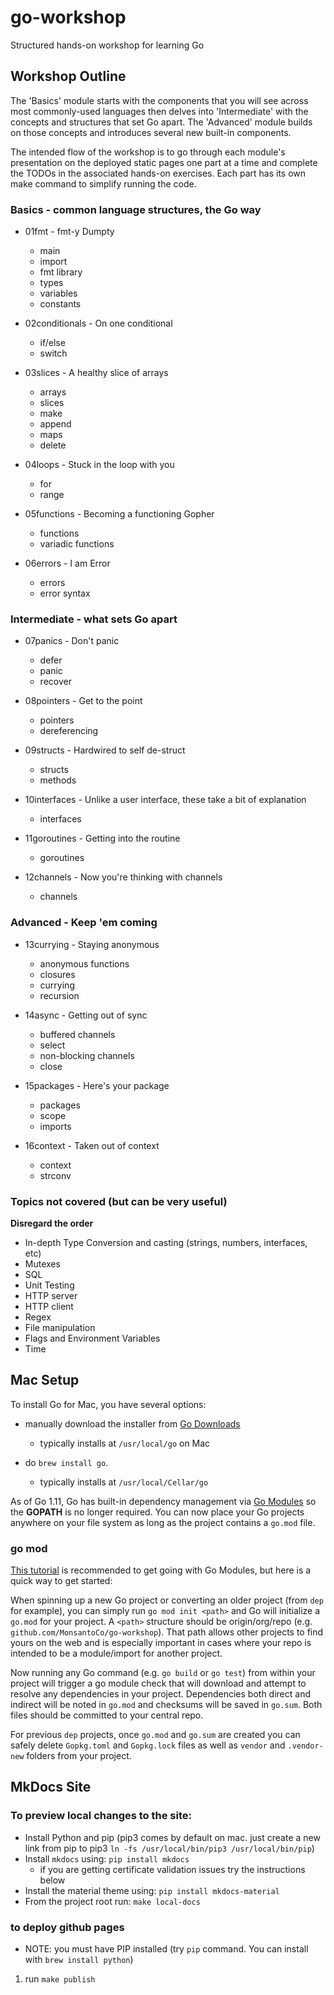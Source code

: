 # go-workshop
Structured hands-on workshop for learning Go

## Workshop Outline
The 'Basics' module starts with the components that you will see across most commonly-used languages then delves into 'Intermediate' with the concepts and structures that set Go apart.  The 'Advanced' module builds on those concepts and introduces several new built-in components.

The intended flow of the workshop is to go through each module's presentation on the deployed static pages one part at a time and complete the TODOs in the associated hands-on exercises.  Each part has its own make command to simplify running the code.

### Basics - common language structures, the Go way

* 01fmt - fmt-y Dumpty
    * main
    * import
    * fmt library
    * types
    * variables
    * constants
    
* 02conditionals - On one conditional
    * if/else
    * switch
    
* 03slices - A healthy slice of arrays
    * arrays
    * slices
    * make
    * append
    * maps
    * delete

* 04loops - Stuck in the loop with you
    * for
    * range
    
* 05functions - Becoming a functioning Gopher
    * functions
    * variadic functions
    
* 06errors - I am Error
    * errors
    * error syntax
    
### Intermediate - what sets Go apart
    
* 07panics - Don't panic
    * defer
    * panic
    * recover
    
* 08pointers - Get to the point
    * pointers
    * dereferencing
    
* 09structs - Hardwired to self de-struct
    * structs
    * methods
    
* 10interfaces - Unlike a user interface, these take a bit of explanation
    * interfaces
    
* 11goroutines - Getting into the routine
    * goroutines
    
* 12channels - Now you're thinking with channels
    * channels

### Advanced - Keep 'em coming

* 13currying - Staying anonymous
    * anonymous functions
    * closures
    * currying
    * recursion

* 14async - Getting out of sync
    * buffered channels
    * select
    * non-blocking channels
    * close

* 15packages - Here's your package
    * packages
    * scope
    * imports
    
* 16context - Taken out of context
    * context
    * strconv
    
### Topics not covered (but can be very useful)
__Disregard the order__

* In-depth Type Conversion and casting (strings, numbers, interfaces, etc)
* Mutexes
* SQL
* Unit Testing
* HTTP server
* HTTP client
* Regex
* File manipulation
* Flags and Environment Variables
* Time

## Mac Setup
To install Go for Mac, you have several options:
 
* manually download the installer from [Go Downloads](https://golang.org/dl/)
    * typically installs at `/usr/local/go` on Mac
    
* do `brew install go`.
    * typically installs at `/usr/local/Cellar/go`

As of Go 1.11, Go has built-in dependency management via [Go Modules](https://blog.golang.org/modules2019) so the **GOPATH** is no longer required. You can now place your Go projects anywhere on your file system as long as the project contains a `go.mod` file.

### go mod
[This tutorial](https://blog.golang.org/using-go-modules) is recommended to get going with Go Modules, but here is a quick way to get started:

When spinning up a new Go project or converting an older project (from `dep` for example), you can simply run `go mod init <path>` and Go will initialize a `go.mod` for your project. A `<path>` structure should be origin/org/repo (e.g. `github.com/MonsantoCo/go-workshop`). That path allows other projects to find yours on the web and is especially important in cases where your repo is intended to be a module/import for another project. 

Now running any Go command (e.g. `go build` or `go test`) from within your project will trigger a go module check that will download and attempt to resolve any dependencies in your project. Dependencies both direct and indirect will be noted in `go.mod` and checksums will be saved in `go.sum`. Both files should be committed to your central repo.

For previous `dep` projects, once `go.mod` and `go.sum` are created you can safely delete `Gopkg.toml` and `Gopkg.lock` files as well as `vendor` and `.vendor-new` folders from your project. 

## MkDocs Site
### To preview local changes to the site:
 - Install Python and pip (pip3 comes by default on mac.  just create a new link from pip to pip3 `ln -fs /usr/local/bin/pip3 /usr/local/bin/pip`) 
 - Install `mkdocs` using: `pip install mkdocs`
    - if you are getting certificate validation issues try the instructions below
 - Install the material theme using: `pip install mkdocs-material`
 - From the project root run: `make local-docs`
 
  
### to deploy github pages
- NOTE: you must have PIP installed (try `pip` command.  You can install with `brew install python`)
1. run `make publish`
